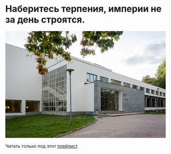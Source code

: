 # Наберитесь терпения, империи не за день строятся.

![Библиотека в Выборге](./files/aalto.png)

Читать только под этот [плейлист](https://youtu.be/T2IFZrEJ83U?si=woQsqlES50Ha7MeN).
